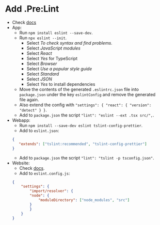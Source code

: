 # Add .Pre:Lint

- Check [docs](https://reactjs.org/docs/hooks-rules.html#eslint-plugin)
- App:
    - Run `npm install eslint --save-dev`.
    - Run `npx eslint --init`.
        - Select *To check syntax and find problems*.
        - Select *JavaScript modules*
        - Select *React*
        - Select *Yes* for TypeScript
        - Select *Browser*
        - Select *Use a popular style guide*
        - Select *Standard*
        - Select *JSON*
        - Select *Yes* to install dependencies
    - Move the contents of the generated `.eslintrc.json` file into `package.json` under the key `eslintConfig` and remove the generated file again.
    - Also extend the config with `"settings": { "react": { "version": "detect" } }`.
    - Add to `package.json` the script `"lint": "eslint --ext .tsx src/",`.
- Webapp:
    - Run `npm install --save-dev eslint tslint-config-prettier`.
    - Add to `eslint.json`:
    ```json
    {
       "extends": ["tslint:recommended", "tslint-config-prettier"]
    }
    ```
    - Add to `package.json` the script `"lint": "tslint -p tsconfig.json"`.
- Website:
    - Check [docs](https://www.npmjs.com/package/gatsby-plugin-resolve-src).
    - Add to `eslint.config.js`:
    ```json
    {
        "settings": {
            "import/resolver": {
            "node": {
                "moduleDirectory": ["node_modules", "src"]
            }
            }
        }
    }
    ```
